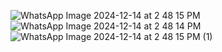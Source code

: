 ![WhatsApp Image 2024-12-14 at 2 48 15 PM](https://github.com/user-attachments/assets/33217043-7073-4ad8-abf2-28555d02aad0)
![WhatsApp Image 2024-12-14 at 2 48 14 PM](https://github.com/user-attachments/assets/687a2c69-fa89-4cff-8eec-0f22216527e4)
![WhatsApp Image 2024-12-14 at 2 48 15 PM (1)](https://github.com/user-attachments/assets/1c97018e-895d-4dbc-bdb9-17ef192e1eef)
